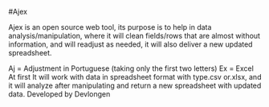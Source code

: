 #Ajex

Ajex is an open source web tool, its purpose is to help in data analysis/manipulation, where it will clean fields/rows that are almost without information, and will readjust as needed, it will also deliver a new updated spreadsheet. 
<p></p>
Aj = Adjustment in Portuguese (taking only the first two letters) Ex = Excel At first
It will work with data in spreadsheet format with type.csv or.xlsx, and it will analyze after manipulating and return a new spreadsheet with updated data. Developed by Devlongen
